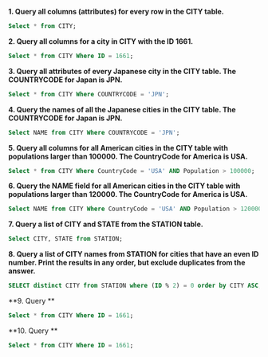 
**1. Query all columns (attributes) for every row in the CITY table.**

```sql
Select * from CITY;
```


**2. Query all columns for a city in CITY with the ID 1661.**

```sql
Select * from CITY Where ID = 1661;
```


**3. Query all attributes of every Japanese city in the CITY table. The COUNTRYCODE for Japan is JPN.**

```sql
Select * from CITY Where COUNTRYCODE = 'JPN';
```


**4. Query the names of all the Japanese cities in the CITY table. The COUNTRYCODE for Japan is JPN.**

```sql
Select NAME from CITY Where COUNTRYCODE = 'JPN';
```


**5. Query all columns for all American cities in the CITY table with populations larger than 100000. The CountryCode for America is USA.**

```sql
Select * from CITY Where CountryCode = 'USA' AND Population > 100000;
```


**6. Query the NAME field for all American cities in the CITY table with populations larger than 120000. The CountryCode for America is USA.**

```sql
Select NAME from CITY Where CountryCode = 'USA' AND Population > 120000;
```


**7. Query a list of CITY and STATE from the STATION table.**

```sql
Select CITY, STATE from STATION;
```


**8. Query a list of CITY names from STATION for cities that have an even ID number. Print the results in any order, but exclude duplicates from the answer.**

```sql
SELECT distinct CITY from STATION where (ID % 2) = 0 order by CITY ASC;
```


**9. Query **

```sql
Select * from CITY Where ID = 1661;
```


**10. Query **

```sql
Select * from CITY Where ID = 1661;
```
